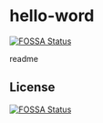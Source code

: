 # hello-word
[![FOSSA Status](https://app.fossa.io/api/projects/git%2Bgithub.com%2Fmarco1985-kolo%2Fhello-word.svg?type=shield)](https://app.fossa.io/projects/git%2Bgithub.com%2Fmarco1985-kolo%2Fhello-word?ref=badge_shield)

readme


## License
[![FOSSA Status](https://app.fossa.io/api/projects/git%2Bgithub.com%2Fmarco1985-kolo%2Fhello-word.svg?type=large)](https://app.fossa.io/projects/git%2Bgithub.com%2Fmarco1985-kolo%2Fhello-word?ref=badge_large)